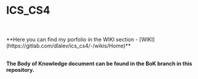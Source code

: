 # ICS_CS4

<br>
<br>
**Here you can find my porfolio in the WIKI section - [WIKI](https://gitlab.com/dlalev/ics_cs4/-/wikis/Home)**
<br>
<br>

**The Body of Knowledge document can be found in the BoK branch in this repository.**
